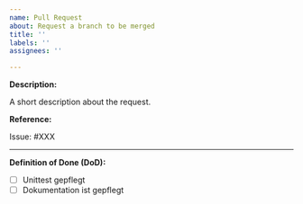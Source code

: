 ```yaml
---
name: Pull Request
about: Request a branch to be merged
title: ''
labels: ''
assignees: ''

---
```

**Description:**  

A short description about the request.

**Reference:**

Issue: #XXX

---
**Definition of Done (DoD):**

- [ ] Unittest gepflegt
- [ ] Dokumentation ist gepflegt